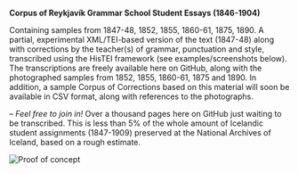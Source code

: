 **Corpus of Reykjavík Grammar School Student Essays (1846-1904)**

Containing samples from 1847-48, 1852, 1855, 1860-61, 1875, 1890. A partial, experimental XML/TEI-based version of the text (1847-48) along with corrections by the teacher(s) of grammar, punctuation and style, transcribed using the HisTEI framework (see examples/screenshots below). The transcriptions are freely available here on GitHub, along with the photographed samples from 1852, 1855, 1860-61, 1875 and 1890. In addition, a sample Corpus of Corrections based on this material will soon be available in CSV format, along with references to the photographs.

– *Feel free to join in!* Over a thousand pages here on GitHub just waiting to be transcribed. This is less than 5% of the whole amount of Icelandic student assignments (1847-1909) preserved at the National Archives of Iceland, based on a rough estimate.




![Proof of concept](https://uni.hi.is/hfv3/files/2018/07/transcription.png)
